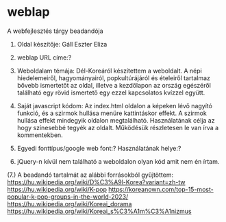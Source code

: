 # weblap
A webfejlesztés tárgy beadandója
1. Oldal készítője: Gáll Eszter Eliza
2. weblap URL címe:?
3. Weboldalam témája:
Dél-Koreáról készítettem a weboldalt. A népi hiedelemeiről, hagyományairól, popkultúrájáról és ételeiről tartalmaz bővebb ismertetőt az oldal, illetve a kezdőlapon az ország egészéről található egy rövid ismertető egy ezzel kapcsolatos kvízzel együtt.
4. Saját javascript kódom:
Az index.html oldalon a képeken lévő nagyító funkció, és a szirmok hullása menüre kattintáskor effekt. A szirmok hullása effekt mindegyik oldalon megtalálható.
Használatának célja az hogy színesebbé tegyék az oldalt.
Működésük részletesen le van írva a kommentekben.
5. Egyedi fonttípus/google web font:?
Használatának helye:?

6. jQuery-n kívül nem található a weboldalon olyan kód amit nem én írtam.



(7.) A beadandó tartalmát az alábbi forrásokból gyűjtöttem:
https://hu.wikipedia.org/wiki/D%C3%A9l-Korea?variant=zh-tw
https://hu.wikipedia.org/wiki/K-pop
https://koreanown.com/top-15-most-popular-k-pop-groups-in-the-world-2023/
https://hu.wikipedia.org/wiki/Koreai_dorama
https://hu.wikipedia.org/wiki/Koreai_s%C3%A1m%C3%A1nizmus
